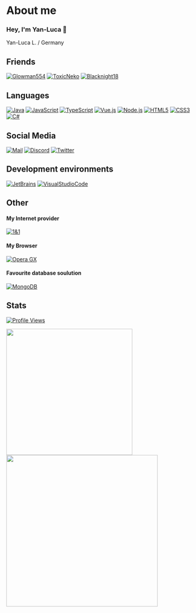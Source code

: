 # About me
### Hey, I'm Yan-Luca :wave:

Yan-Luca L. / Germany

## Friends
[![Glowman554](https://img.shields.io/badge/-Glowman554-181717.svg?logo=github&logoColor=white&longCache=true&style=for-the-badge)](https://github.com/Glowman554)
[![ToxicNeko](https://img.shields.io/badge/-ToxicNeko-181717.svg?logo=github&logoColor=white&longCache=true&style=for-the-badge)](https://github.com/ToxicNeko)
[![Blacknight18](https://img.shields.io/badge/-Blacknight18-181717.svg?logo=github&logoColor=white&longCache=true&style=for-the-badge)](https://github.com/Blacknight18)


## Languages
[![Java](https://img.shields.io/badge/-java-007396.svg?logo=java&logoColor=white&longCache=true&style=for-the-badge)](https://github.com/chaosfreak93?tab=repositories&q=&type=&language=java)
[![JavaScript](https://img.shields.io/badge/-javascript-f7df1e.svg?logo=javascript&logoColor=black&longCache=true&style=for-the-badge)](https://github.com/chaosfreak93?tab=repositories&q=&type=&language=javascript&sort=)
[![TypeScript](https://img.shields.io/badge/-typescript-3178C6.svg?logo=typescript&logoColor=black&longCache=true&style=for-the-badge)](https://github.com/chaosfreak93?tab=repositories&q=&type=&language=typescript&sort=)
[![Vue.js](https://img.shields.io/badge/-vue.js-4fc08d.svg?logo=vue.js&logoColor=white&longCache=true&style=for-the-badge)](https://github.com/chaosfreak93?tab=repositories&q=&type=&language=vue&sort=)
[![Node.js](https://img.shields.io/badge/-node.js-339933.svg?logo=node.js&logoColor=white&longCache=true&style=for-the-badge)](https://github.com/chaosfreak93?tab=repositories&q=&type=&language=javascript&sort=)
[![HTML5](https://img.shields.io/badge/-html5-e34f26.svg?logo=html5&logoColor=white&longCache=true&style=for-the-badge)](https://github.com/chaosfreak93?tab=repositories&q=&type=&language=html&sort=)
[![CSS3](https://img.shields.io/badge/-css3-1572b6.svg?logo=css3&logoColor=white&longCache=true&style=for-the-badge)](https://github.com/chaosfreak93?tab=repositories&q=&type=&language=css&sort=)
[![C#](https://img.shields.io/badge/-csharp-239120.svg?logo=c-sharp&logoColor=white&longCache=true&style=for-the-badge)](https://github.com/chaosfreak93?tab=repositories&q=&type=&language=c%23&sort=)


## Social Media
[![Mail](https://img.shields.io/badge/-Mail-E34133.svg?logo=gmail&logoColor=white&longCache=true&style=for-the-badge)](mailto://info@beyonddark.de)
[![Discord](https://img.shields.io/badge/-Discord-5865F2.svg?logo=discord&logoColor=white&longCache=true&style=for-the-badge)](https://discordapp.com/users/427057235286556673)
[![Twitter](https://img.shields.io/badge/-Twitter-1DA1F2.svg?logo=twitter&logoColor=white&longCache=true&style=for-the-badge)](https://www.twitter.com/Chaosfreak93)


## Development environments
[![JetBrains](https://img.shields.io/badge/-JetBrains-000000.svg?logo=JetBrains&logoColor=white&longCache=true&style=for-the-badge)](https://www.jetbrains.com)
[![VisualStudioCode](https://img.shields.io/badge/-Visual%20Studio%20Code-007ACC.svg?logo=visual-studio-code&logoColor=white&longCache=true&style=for-the-badge)](https://code.visualstudio.com)


## Other
#### My Internet provider
[![1&1](https://img.shields.io/badge/-1und1-.svg?logoColor=white&longCache=true&style=for-the-badge)](https://www.1und1.de/)
#### My Browser 
[![Opera GX](https://img.shields.io/badge/-Opera%20GX-FF1B2D.svg?logo=Opera&logoColor=white&longCache=true&style=for-the-badge)](https://www.opera.com/de/gx)
#### Favourite database soulution
[![MongoDB](https://img.shields.io/badge/-MongoDB-47A248.svg?logo=MongoDB&logoColor=white&longCache=true&style=for-the-badge)](https://www.mongodb.com/)


## Stats

[![Profile Views](https://komarev.com/ghpvc/?username=chaosfreak93)](https://github.com/chaosfreak93/)

<a href="#">
  <img align="center" src="https://github-readme-stats.vercel.app/api/top-langs/?username=chaosfreak93&theme=tokyonight&layout=compact" width="333" />
</a>
<a href="#">
  <img align="center" src="https://github-readme-stats.vercel.app/api?username=chaosfreak93&count_private=true&theme=tokyonight&show_icons=true" width="400"/>
</a>

